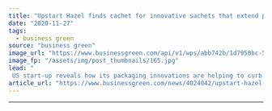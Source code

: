 ```yaml
---
title: "Upstart Hazel finds cachet for innovative sachets that extend produce shelf life"
date: "2020-11-27"
tags: 
  - business green
source: "business green"
image_url: "https://www.businessgreen.com/api/v1/wps/abb742b/1d7950bc-5faf-4bb4-b667-e7097acae318/1/Grape-Option3-0-185x114.jpg"
image_fp: "/assets/img/post_thumbnails/165.jpg"
lead: "
 US start-up reveals how its packaging innovations are helping to curb food waste ..."
article_url: "https://www.businessgreen.com/news/4024042/upstart-hazel-cachet-innovative-sachets-extend-produce-shelf-life"
---
```


---
